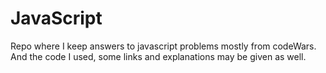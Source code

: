 # JavaScript
Repo where I keep answers to javascript problems mostly from codeWars.  And the code I used, some links and explanations may be given as well.
